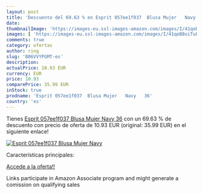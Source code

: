 ```yaml
---
layout: post
title: 'Descuento del 69.63 % en Esprit 057ee1f037  Blusa Mujer   Navy   '
date: 
thumbnailImage: 'https://images-eu.ssl-images-amazon.com/images/I/41qoB8oiTuL._SL200_.jpg'
images: [ 'https://images-eu.ssl-images-amazon.com/images/I/41qoB8oiTuL._SL200_.jpg' ]
comments: true
category: ofertas
author: ring
slug: 'B06VVYPGMT-es'
description:
actualPrice: 10.93 EUR
currency: EUR
price: 10.93
comparePrice: 35.99 EUR
inStock: true
prodname: 'Esprit 057ee1f037  Blusa Mujer   Navy   36'
country: 'es'
---
```


Tienes [Esprit 057ee1f037  Blusa Mujer   Navy   36](https://www.amazon.es/dp/B06VVYPGMT/?tag=tolees-21) con un 69.63 % de descuento con precio de oferta de 10.93 EUR (original: 35.99 EUR) en el siguiente enlace!

[![Esprit 057ee1f037  Blusa Mujer   Navy   ](https://images-eu.ssl-images-amazon.com/images/I/41qoB8oiTuL._SL200_.jpg)](https://www.amazon.es/dp/B06VVYPGMT/?tag=tolees-21)

Características principales:


[Accede a la oferta!!](https://www.amazon.es/dp/B06VVYPGMT/?tag=tolees-21)

Links participate in Amazon Associate program and might generate a comission on qualifying sales


